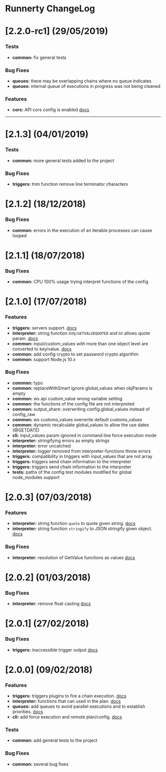# Runnerty ChangeLog

<a name="2.2.0"></a>
# [2.2.0-rc1] (29/05/2019)

### Tests
* **common:** fix general tests

### Bug Fixes
* **queues:** there may be overlapping chains where no queue indicates
* **queues:** internal queue of executions in progress was not being cleaned

### Features
* **cors:** API cors config is enabled [docs](./docs/api.md)
* **

<a name="2.1.3"></a>
# [2.1.3] (04/01/2019)

### Tests
* **common:** more general tests added to the project

### Bug Fixes
* **triggers:** trim function remove line terminator characters

<a name="2.1.2"></a>
# [2.1.2] (18/12/2018)

### Bug Fixes
* **common:** errors in the execution of an iterable processes can cause looped

<a name="2.1.1"></a>
# [2.1.1] (18/07/2018)

### Bug Fixes
* **common:** CPU 100% usage trying interpret functions of the config

<a name="2.1.0"></a>
# [2.1.0] (17/07/2018)

### Features
* **triggers:** servers support. [docs](./docs/triggers.md)
* **interpreter:** string function `GVQ/GETVALUEQUOTED` and `GV` allows quote param. [docs](./docs/functions.md)
* **common:** input/custom_values with more than one object level are converted to key/value. [docs](./docs/usage.md)
* **common:** add config crypto to set password crypto algorithm
* **common:** support Node.js 10.x 

### Bug Fixes
* **common:** typo
* **common:** replaceWithSmart ignore global_values when objParams is empty
* **common:** ws api custom_value wrong variable setting
* **common:** the functions of the config file are not interpreted
* **common:** output_share: overwriting config.global_values instead of config_raw
* **common:** ws customs_values overwrite default customs_values
* **common:** dynamic recalculate global_values to allow the use dates (@GETDATE)
* **cli:** input_values param ignored in command line force execution mode
* **interpreter:** stringifying errors as empty strings
* **interpreter:** error uncatched
* **interpreter:** logger removed from interpreter-functions throw errors
* **triggers:** compatibility in triggers with input_values that are not array
* **triggers:** triggers send chain information to the interpreter
* **triggers:** triggers send chain information to the interpreter
* **tests:** paths of the config test modules modified for global node_modules support

<a name="2.0.3"></a>
# [2.0.3] (07/03/2018)

### Features
* **interpreter:** string function `quote` to quote given string. [docs](./docs/functions.md)
* **interpreter:** string function `stringify` to JSON stringify given object. [docs](./docs/functions.md)

### Bug Fixes
* **interpreter:** resolution of GetValue functions as values [docs](./docs/functions.md)

<a name="2.0.2"></a>
# [2.0.2] (01/03/2018)

### Bug Fixes
* **interpreter:** remove float casting [docs](./docs/functions.md)

<a name="2.0.1"></a>
# [2.0.1] (27/02/2018)

### Bug Fixes
* **triggers:** inaccessible trigger output [docs](./docs/triggers.md)


<a name="2.0.0"></a>
# [2.0.0] (09/02/2018)

### Features

* **triggers:** triggers plugins to fire a chain execution. [docs](./docs/triggers.md)
* **interpreter:** functions that can used in the plan. [docs](./docs/functions.md)
* **queues:** add queues to avoid parallel executions and to establish priorities. [docs](./docs/queues.md)
* **cli:** add force execution and remote plan/config. [docs](./docs/usage.md)

### Tests

* **common:** add general tests to the project

### Bug Fixes

* **common:** several bug fixes
